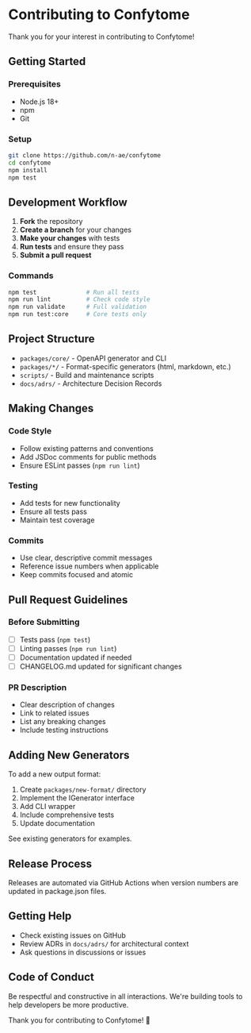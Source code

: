 # Contributing to Confytome

Thank you for your interest in contributing to Confytome!

## Getting Started

### Prerequisites
- Node.js 18+
- npm
- Git

### Setup
```bash
git clone https://github.com/n-ae/confytome
cd confytome
npm install
npm test
```

## Development Workflow

1. **Fork** the repository
2. **Create a branch** for your changes
3. **Make your changes** with tests
4. **Run tests** and ensure they pass
5. **Submit a pull request**

### Commands
```bash
npm test              # Run all tests
npm run lint          # Check code style
npm run validate      # Full validation
npm run test:core     # Core tests only
```

## Project Structure

- `packages/core/` - OpenAPI generator and CLI
- `packages/*/` - Format-specific generators (html, markdown, etc.)
- `scripts/` - Build and maintenance scripts
- `docs/adrs/` - Architecture Decision Records

## Making Changes

### Code Style
- Follow existing patterns and conventions
- Add JSDoc comments for public methods
- Ensure ESLint passes (`npm run lint`)

### Testing
- Add tests for new functionality
- Ensure all tests pass
- Maintain test coverage

### Commits
- Use clear, descriptive commit messages
- Reference issue numbers when applicable
- Keep commits focused and atomic

## Pull Request Guidelines

### Before Submitting
- [ ] Tests pass (`npm test`)
- [ ] Linting passes (`npm run lint`)
- [ ] Documentation updated if needed
- [ ] CHANGELOG.md updated for significant changes

### PR Description
- Clear description of changes
- Link to related issues
- List any breaking changes
- Include testing instructions

## Adding New Generators

To add a new output format:

1. Create `packages/new-format/` directory
2. Implement the IGenerator interface
3. Add CLI wrapper
4. Include comprehensive tests
5. Update documentation

See existing generators for examples.

## Release Process

Releases are automated via GitHub Actions when version numbers are updated in package.json files.

## Getting Help

- Check existing issues on GitHub
- Review ADRs in `docs/adrs/` for architectural context
- Ask questions in discussions or issues

## Code of Conduct

Be respectful and constructive in all interactions. We're building tools to help developers be more productive.

Thank you for contributing to Confytome! 🚀